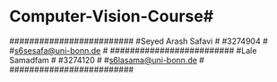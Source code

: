 # Computer-Vision-Course#
#########################
#Seyed Arash Safavi     #
#3274904                #
#s6sesafa@uni-bonn.de   #
#########################
#Lale Samadfam          #
#3274120                #
#s6lasama@uni-bonn.de   #
#########################
